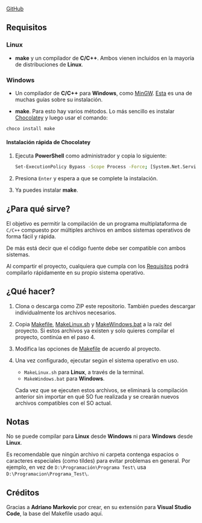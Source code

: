 [GitHub](https://github.com/CrysoK/Win-UNIX_C_Makefile)

## Requisitos

### Linux

- **make** y un compilador de **C/C++**. Ambos vienen incluidos en la mayoría de distribuciones de **Linux**.

### Windows

- Un compilador de **C/C++** para **Windows**, como [MinGW](https://sourceforge.net/projects/mingw/files/).
[Esta](https://platzi.com/tutoriales/1469-algoritmos/1901-como-instalar-gcc-para-compilar-programas-en-c-desde-la-consola-en-windows/)
es una de muchas guías sobre su instalación.

- **make**. Para esto hay varios métodos. Lo más sencillo es instalar [Chocolatey](https://chocolatey.org/install) y
luego usar el comando:

```bash
choco install make
```

#### Instalación rápida de Chocolatey

1. Ejecuta **PowerShell** como administrador y copia lo siguiente:

    ```bash
    Set-ExecutionPolicy Bypass -Scope Process -Force; [System.Net.ServicePointManager]::SecurityProtocol = [System.Net.ServicePointManager]::SecurityProtocol -bor 3072; iex ((New-Object System.Net.WebClient).DownloadString('https://chocolatey.org/install.ps1'))
    ```

2. Presiona `Enter` y espera a que se complete la instalación.
3. Ya puedes instalar **make**.

## ¿Para qué sirve?

El objetivo es permitir la compilación de un programa multiplataforma de `C/C++` compuesto por múltiples archivos en
ambos sistemas operativos de forma fácil y rápida.

De más está decir que el código fuente debe ser compatible con ambos sistemas.

Al compartir el proyecto, cualquiera que cumpla con los [Requisitos](#requisitos) podrá compilarlo rápidamente en su
propio sistema operativo.

## ¿Qué hacer?

1. Clona o descarga como ZIP este repositorio. También puedes descargar individualmente los archivos necesarios.
2. Copia [Makefile](Makefile), [MakeLinux.sh](MakeLinux.sh) y [MakeWindows.bat](MakeWindows.bat) a la raíz del proyecto. Si
estos archivos ya existen y solo quieres compilar el proyecto, continúa en el paso 4.
3. Modifica las opciones de [Makefile](Makefile) de acuerdo al proyecto.
4. Una vez configurado, ejecutar según el sistema operativo en uso.

    - `MakeLinux.sh` para **Linux**, a través de la terminal.
    - `MakeWindows.bat` para **Windows**.

    Cada vez que se ejecuten estos archivos, se eliminará la compilación anterior sin importar en qué SO fue realizada y
    se crearán nuevos archivos compatibles con el SO actual.

## Notas

No se puede compilar para **Linux** desde **Windows** ni para **Windows** desde **Linux**.

Es recomendable que ningún archivo ni carpeta contenga espacios o caracteres especiales (como tildes) para evitar
problemas en general. Por ejemplo, en vez de `D:\Programación\Programa Test\` usa `D:\Programacion\Programa_Test\`.

## Créditos

Gracias a **Adriano Markovic** por crear, en su extensión para **Visual Studio Code**, la base del Makefile usado aquí.
